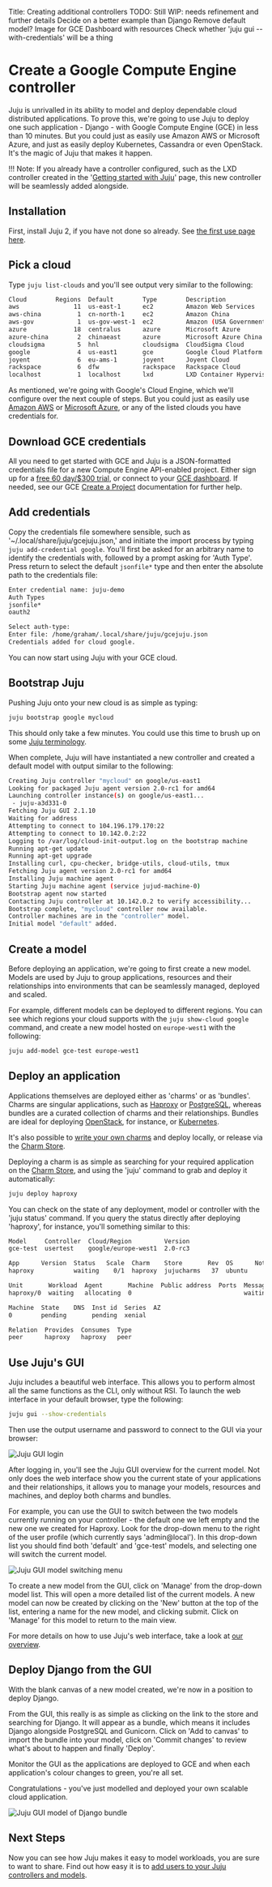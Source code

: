 Title: Creating additional controllers
TODO:  Still WIP: needs refinement and further details
       Decide on a better example than Django
       Remove default model?
       Image for GCE Dashboard with resources
       Check whether 'juju gui --with-credentials' will be a thing

# Create a Google Compute Engine controller

Juju is unrivalled in its ability to model and deploy dependable cloud
distributed applications. To prove this, we're going to use Juju to deploy one
such application - Django - with Google Compute Engine (GCE) in less than 10
minutes.  But you could just as easily use Amazon AWS or Microsoft Azure, and
just as easily deploy Kubernetes, Cassandra or even OpenStack. It's the
magic of Juju that makes it happen.

!!! Note: If you already have a controller configured, such as the LXD controller created
in the '[Getting started with Juju][first]' page, this new controller will be
seamlessly added alongside. 

## Installation
First, install Juju 2, if you have not done so already. See 
[the first use page here][first]. 

## Pick a cloud
Type `juju list-clouds` and you'll see output very similar to the following:

```bash
Cloud        Regions  Default        Type        Description
aws               11  us-east-1      ec2         Amazon Web Services
aws-china          1  cn-north-1     ec2         Amazon China
aws-gov            1  us-gov-west-1  ec2         Amazon (USA Government)
azure             18  centralus      azure       Microsoft Azure
azure-china        2  chinaeast      azure       Microsoft Azure China
cloudsigma         5  hnl            cloudsigma  CloudSigma Cloud
google             4  us-east1       gce         Google Cloud Platform
joyent             6  eu-ams-1       joyent      Joyent Cloud
rackspace          6  dfw            rackspace   Rackspace Cloud
localhost          1  localhost      lxd         LXD Container Hypervisor
```
As mentioned, we're going with Google's Cloud Engine, which we'll
configure over the next couple of steps. But you could just as easily use
[Amazon AWS][helpaws] or [Microsoft Azure][helpazure], or any of the listed
clouds you have credentials for. 

## Download GCE credentials

All you need to get started with GCE and Juju is a JSON-formatted credentials
file for a new Compute Engine API-enabled project. Either sign up for a [free
60 day/$300 trial][gcetrial], or connect to your [GCE dashboard][gcedashboard].
If needed, see our GCE [Create a Project][gcenewproject] documentation for
further help. 

## Add credentials

Copy the credentials file somewhere sensible, such as
'~/.local/share/juju/gcejuju.json,' and initiate the import process by typing
`juju add-credential google`. You'll first be asked for an arbitrary name 
to identify the credentials with, followed by a prompt asking for 'Auth
Type'. Press return to select the default `jsonfile*` type and then enter the
absolute path to the credentials file:

```bash
Enter credential name: juju-demo
Auth Types
jsonfile*
oauth2

Select auth-type:
Enter file: /home/graham/.local/share/juju/gcejuju.json
Credentials added for cloud google.
```
You can now start using Juju with your GCE cloud.

## Bootstrap Juju

Pushing Juju onto your new cloud is as simple as typing:

```bash
juju bootstrap google mycloud
```
This should only take a few minutes. You could use this time to brush up on
some [Juju terminology][jujuterms]. 

When complete, Juju will have instantiated a new controller and created a
default model with output similar to the following: 

```bash
Creating Juju controller "mycloud" on google/us-east1
Looking for packaged Juju agent version 2.0-rc1 for amd64
Launching controller instance(s) on google/us-east1...
 - juju-a3d331-0
Fetching Juju GUI 2.1.10
Waiting for address
Attempting to connect to 104.196.179.170:22
Attempting to connect to 10.142.0.2:22
Logging to /var/log/cloud-init-output.log on the bootstrap machine
Running apt-get update
Running apt-get upgrade
Installing curl, cpu-checker, bridge-utils, cloud-utils, tmux
Fetching Juju agent version 2.0-rc1 for amd64
Installing Juju machine agent
Starting Juju machine agent (service jujud-machine-0)
Bootstrap agent now started
Contacting Juju controller at 10.142.0.2 to verify accessibility...
Bootstrap complete, "mycloud" controller now available.
Controller machines are in the "controller" model.
Initial model "default" added.
```
## Create a model

Before deploying an application, we're going to first create a new model.
Models are used by Juju to group applications, resources and their relationships
into environments that can be seamlessly managed, deployed and scaled. 

For example, different models can be deployed to different regions. You can see
which regions your cloud supports with the `juju show-cloud google` command,
and create a new model hosted on `europe-west1` with the following:

```bash
juju add-model gce-test europe-west1 
```

## Deploy an application

Applications themselves are deployed either as 'charms' or as 'bundles'. Charms
are singular applications, such as [Haproxy][charmhaproxy] or
[PostgreSQL][charmpsql], whereas bundles are a curated collection of charms and
their relationships. Bundles are ideal for deploying [OpenStack][bundleopenstack], for instance,
or [Kubernetes][bundlekubernetes]. 

It's also possible to [write your own charms][diycharm] and deploy locally, or
release via the [Charm Store][charmstore].

Deploying a charm is as simple as searching for your required application on
the [Charm Store][charmstore], and using the 'juju' command to grab and deploy it
automatically:

```bash
juju deploy haproxy
```
You can check on the state of any deployment, model or controller with the
'juju status' command. If you query the status directly after deploying
'haproxy', for instance, you'll something similar to this:

```bash
Model     Controller  Cloud/Region         Version
gce-test  usertest    google/europe-west1  2.0-rc3

App      Version  Status   Scale  Charm    Store       Rev  OS      Notes
haproxy           waiting    0/1  haproxy  jujucharms   37  ubuntu

Unit       Workload  Agent       Machine  Public address  Ports  Message
haproxy/0  waiting   allocating  0                               waiting for machine

Machine  State    DNS  Inst id  Series  AZ
0        pending       pending  xenial

Relation  Provides  Consumes  Type
peer      haproxy   haproxy   peer
```

## Use Juju's GUI

Juju includes a beautiful web interface. This allows you to perform almost all
the same functions as the CLI, only without RSI. To launch the web interface in
your default browser, type the following:

```bash
juju gui --show-credentials
```
Then use the output username and password to connect to the GUI via your browser:

![Juju GUI login](media/tut-gce-gui_login.png)


After logging in, you'll see the Juju GUI overview for the current model. Not
only does the web interface show you the current state of your applications and
their relationships, it allows you to manage your models, resources and
machines, and deploy both charms and bundles. 

For example, you can use the GUI to switch between the two models currently
running on your controller - the default one we left empty and the new one we
created for Haproxy. Look for the drop-down menu to the right of the user
profile (which currently says 'admin@local'). In this drop-down list you should
find both 'default' and 'gce-test' models, and selecting one will switch the
current model.

![Juju GUI model switching menu](media/tut-gce-gui_model.png)

To create a new model from the GUI, click on 'Manage' from the drop-down model
list. This will open a more detailed list of the current models. A new model
can now be created by clicking on the 'New' button at the top of the list,
entering a name for the new model, and clicking submit. Click on 'Manage' for
this model to return to the main view.

For more details on how to use Juju's web interface, take a look at [our
overview][jujugui].

## Deploy Django from the GUI

With the blank canvas of a new model created, we're now in a position to deploy
Django.

From the GUI, this really is as simple as clicking on the link to the store and
searching for Django. It will appear as a bundle, which means it includes
Django alongside PostgreSQL and Gunicorn. Click on 'Add to canvas' to import
the bundle into your model, click on 'Commit changes' to review what's about to
happen and finally 'Deploy'.  

Monitor the GUI as the applications are deployed to GCE and when each
application's colour changes to green, you're all set.

Congratulations - you've just modelled and deployed your own scalable cloud
application.

![Juju GUI model of Django bundle](media/tut-gce-gui_django.png)

## Next Steps

Now you can see how Juju makes it easy to model workloads, you are sure
to want to share. Find out how easy it is to 
[add users to your Juju controllers and models][tutuser].

[first]: ./getting-started.html
[helpaws]: ./help-aws.html
[helpazure]: ./help-azure.html
[gcetrial]: https://console.cloud.google.com/freetrial
[gcedashboard]: https://console.cloud.google.com
[gcenewproject]: ./help-google.html#create-a-project 
[jujuterms]: ./glossary.html
[charmhaproxy]: https://jujucharms.com/haproxy/37
[charmpsql]: https://jujucharms.com/postgresql/105
[bundleopenstack]: https://jujucharms.com/openstack-base/
[bundlekubernetes]: https://jujucharms.com/canonical-kubernetes/
[charmstore]: https://jujucharms.com/store
[diycharm]: ./developer-getting-started.html
[jujugui]: ./controllers-gui.html
[tutuser]: ./tut-users.html
